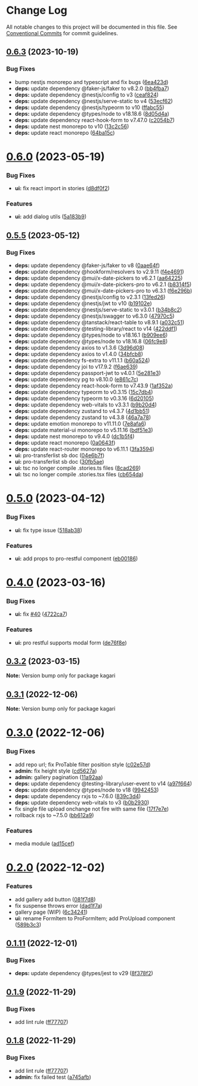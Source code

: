 # Change Log

All notable changes to this project will be documented in this file.
See [Conventional Commits](https://conventionalcommits.org) for commit guidelines.

## [0.6.3](https://github.com/kagari-project/kagari/compare/v0.6.2...v0.6.3) (2023-10-19)

### Bug Fixes

- bump nestjs monorepo and typescript and fix bugs ([6ea423d](https://github.com/kagari-project/kagari/commit/6ea423d8a3f329417d10550670b639e3c231f091))
- **deps:** update dependency @faker-js/faker to v8.2.0 ([bb4fba7](https://github.com/kagari-project/kagari/commit/bb4fba707be4a00bfbafe82088699eeebcc4cfd7))
- **deps:** update dependency @nestjs/config to v3 ([ceaf824](https://github.com/kagari-project/kagari/commit/ceaf82481342d69d101a147e104e7bee83e8b9da))
- **deps:** update dependency @nestjs/serve-static to v4 ([53ecf62](https://github.com/kagari-project/kagari/commit/53ecf62f6059403344309347c8379a4f664720f3))
- **deps:** update dependency @nestjs/typeorm to v10 ([ffabc55](https://github.com/kagari-project/kagari/commit/ffabc5548d3daea4b916ac8766424dba83b957bd))
- **deps:** update dependency @types/node to v18.18.6 ([8d05d4a](https://github.com/kagari-project/kagari/commit/8d05d4a3325c4809d93c8d395e13a5df4223f65c))
- **deps:** update dependency react-hook-form to v7.47.0 ([c2054b7](https://github.com/kagari-project/kagari/commit/c2054b74a5d5590d79fdd5fdc9186034dcde84fd))
- **deps:** update nest monorepo to v10 ([13c2c56](https://github.com/kagari-project/kagari/commit/13c2c568430700153304d4cc333dcc438b75ec6e))
- **deps:** update react monorepo ([64ba15c](https://github.com/kagari-project/kagari/commit/64ba15c58c48c5860023fa2995e3d16d5aa5d675))

# [0.6.0](https://github.com/kagari-project/kagari/compare/v0.5.11...v0.6.0) (2023-05-19)

### Bug Fixes

- **ui:** fix react import in stories ([d8df0f2](https://github.com/kagari-project/kagari/commit/d8df0f2844c808fc8d77e18556b705d4618c0ef8))

### Features

- **ui:** add dialog utils ([5a183b9](https://github.com/kagari-project/kagari/commit/5a183b9d4f59a1c1ede33ec508e31b975fbce02f))

## [0.5.5](https://github.com/kagari-project/kagari/compare/v0.5.4...v0.5.5) (2023-05-12)

### Bug Fixes

- **deps:** update dependency @faker-js/faker to v8 ([0aae64f](https://github.com/kagari-project/kagari/commit/0aae64faf143800050fc8dd9d5e917aa10e6bf75))
- **deps:** update dependency @hookform/resolvers to v2.9.11 ([f4e4691](https://github.com/kagari-project/kagari/commit/f4e46918270257227b818c744dce142564e77edd))
- **deps:** update dependency @mui/x-date-pickers to v6.2.1 ([aa64225](https://github.com/kagari-project/kagari/commit/aa642252ecbebb3fbcc766813a4441dcd76e59ae))
- **deps:** update dependency @mui/x-date-pickers-pro to v6.2.1 ([b8314f5](https://github.com/kagari-project/kagari/commit/b8314f5cf0fd7e1b3df8db94b5c2906cde312792))
- **deps:** update dependency @mui/x-date-pickers-pro to v6.3.1 ([f6e296b](https://github.com/kagari-project/kagari/commit/f6e296b06d5af5a76d18ab8547f791efadadce38))
- **deps:** update dependency @nestjs/config to v2.3.1 ([13fed26](https://github.com/kagari-project/kagari/commit/13fed26d93195af1bce1d4083924596934dda994))
- **deps:** update dependency @nestjs/jwt to v10 ([b19102e](https://github.com/kagari-project/kagari/commit/b19102e8feb8bd8774d2700afb2714d96ebb7a93))
- **deps:** update dependency @nestjs/serve-static to v3.0.1 ([b34b8c2](https://github.com/kagari-project/kagari/commit/b34b8c215873fc0970b3d736b88c3dfa003a0f70))
- **deps:** update dependency @nestjs/swagger to v6.3.0 ([47970c5](https://github.com/kagari-project/kagari/commit/47970c563425549a53cecd11ef78efe799caa5ab))
- **deps:** update dependency @tanstack/react-table to v8.9.1 ([a032c51](https://github.com/kagari-project/kagari/commit/a032c51e587bf30f62adaa543388f816cfb93576))
- **deps:** update dependency @testing-library/react to v14 ([422ddf1](https://github.com/kagari-project/kagari/commit/422ddf1ec261869c2b89d143dc1c56e6cadcc839))
- **deps:** update dependency @types/node to v18.16.1 ([b909ee6](https://github.com/kagari-project/kagari/commit/b909ee6cc4a3d9b8fe7ff1d05cce186b86e68ad5))
- **deps:** update dependency @types/node to v18.16.8 ([06fc9e8](https://github.com/kagari-project/kagari/commit/06fc9e85a698a5b04c489d64c26f4dac9a602d03))
- **deps:** update dependency axios to v1.3.6 ([3d96d08](https://github.com/kagari-project/kagari/commit/3d96d081273bf63d20e9880832e0c8a43261b433))
- **deps:** update dependency axios to v1.4.0 ([34bfcb8](https://github.com/kagari-project/kagari/commit/34bfcb8e69f3d8cef15a663c6c2e04eb090df4f6))
- **deps:** update dependency fs-extra to v11.1.1 ([b60a524](https://github.com/kagari-project/kagari/commit/b60a524f2b3f94d5a3de3dd086ef245d34437f8c))
- **deps:** update dependency joi to v17.9.2 ([f6ae639](https://github.com/kagari-project/kagari/commit/f6ae63982133a4d6a4cb3e3460634a4f28f9939e))
- **deps:** update dependency passport-jwt to v4.0.1 ([5e281e3](https://github.com/kagari-project/kagari/commit/5e281e324dcf992030df8824fc45af3c09108fdb))
- **deps:** update dependency pg to v8.10.0 ([e861c7c](https://github.com/kagari-project/kagari/commit/e861c7c697030c04fc1fd7be231dce0e84ed8000))
- **deps:** update dependency react-hook-form to v7.43.9 ([1af352a](https://github.com/kagari-project/kagari/commit/1af352a3f328514270278e5dfcd0db6849a535fa))
- **deps:** update dependency typeorm to v0.3.15 ([15c7db4](https://github.com/kagari-project/kagari/commit/15c7db4881d6fb58c94f1e5011b6c8f3ddaedbf5))
- **deps:** update dependency typeorm to v0.3.16 ([6d20105](https://github.com/kagari-project/kagari/commit/6d20105890e982496faae9eed91540e57ea08c24))
- **deps:** update dependency web-vitals to v3.3.1 ([b9b20d4](https://github.com/kagari-project/kagari/commit/b9b20d4238ac13cf811a6c189ae1640d219b67d0))
- **deps:** update dependency zustand to v4.3.7 ([4d1bb51](https://github.com/kagari-project/kagari/commit/4d1bb514e698ce72eb10ef42979c11da10778d16))
- **deps:** update dependency zustand to v4.3.8 ([46a7a78](https://github.com/kagari-project/kagari/commit/46a7a78b8557f31ec8bc8ab0a5e9eb2f2515423c))
- **deps:** update emotion monorepo to v11.11.0 ([7e8afa6](https://github.com/kagari-project/kagari/commit/7e8afa6fc1a2a38b98317f3937443b9a426a9937))
- **deps:** update material-ui monorepo to v5.11.16 ([bdf51e3](https://github.com/kagari-project/kagari/commit/bdf51e3565d4d88e40fdcf1db9fd033dff10f7f1))
- **deps:** update nest monorepo to v9.4.0 ([dc1b5f4](https://github.com/kagari-project/kagari/commit/dc1b5f42f7d225889528306262b6377905694812))
- **deps:** update react monorepo ([0a0643f](https://github.com/kagari-project/kagari/commit/0a0643fa50d040faf00cf0fe5061e7a94da50fc1))
- **deps:** update react-router monorepo to v6.11.1 ([3fa3594](https://github.com/kagari-project/kagari/commit/3fa359467096a6df40f1283eca17fc3b331d430b))
- **ui:** pro-transferlist sb doc ([04e6b7f](https://github.com/kagari-project/kagari/commit/04e6b7f67fa7b887f26f601539ad51269abdf236))
- **ui:** pro-transferlist sb doc ([30fb5ae](https://github.com/kagari-project/kagari/commit/30fb5ae9e7e32ab4ddebca315cd07c49c3d0b046))
- **ui:** tsc no longer compile .stories.ts files ([8cad269](https://github.com/kagari-project/kagari/commit/8cad2692365d6f2637da450ff81c65a106ecea3f))
- **ui:** tsc no longer compile .stories.tsx files ([cb654da](https://github.com/kagari-project/kagari/commit/cb654dac5b1541da6ad1a020856497edd640c1aa))

# [0.5.0](https://github.com/kagari-project/kagari/compare/v0.4.13...v0.5.0) (2023-04-12)

### Bug Fixes

- **ui:** fix type issue ([518ab38](https://github.com/kagari-project/kagari/commit/518ab38e703e93f0ab3f5105795e6f974489d8ae))

### Features

- **ui:** add props to pro-restful component ([eb00186](https://github.com/kagari-project/kagari/commit/eb00186f1a183eadf8fc76deb49c697b81d9e5a7))

# [0.4.0](https://github.com/kagari-project/kagari/compare/v0.3.4...v0.4.0) (2023-03-16)

### Bug Fixes

- **ui:** fix [#40](https://github.com/kagari-project/kagari/issues/40) ([4722ca7](https://github.com/kagari-project/kagari/commit/4722ca7c6ba11bd442f1d5c9ecef8d557f3fd8ff))

### Features

- **ui:** pro restful supports modal form ([de76f8e](https://github.com/kagari-project/kagari/commit/de76f8efa5adcbd0cd4317f5d789bea87d0181b2))

## [0.3.2](https://github.com/kagari-project/kagari/compare/v0.3.0...v0.3.2) (2023-03-15)

**Note:** Version bump only for package kagari

## [0.3.1](https://github.com/kagari-project/kagari/compare/v0.3.0...v0.3.1) (2022-12-06)

**Note:** Version bump only for package kagari

# [0.3.0](https://github.com/kagari-project/kagari/compare/v0.2.1...v0.3.0) (2022-12-06)

### Bug Fixes

- add repo url; fix ProTable filter position style ([c02e57d](https://github.com/kagari-project/kagari/commit/c02e57d4ded56b48f6f5ab48b3a75f2ffe4ec9b4))
- **admin:** fix height style ([cd5627a](https://github.com/kagari-project/kagari/commit/cd5627a4929974e42d41b18e8b24068f16d5736d))
- **admin:** gallery pagination ([11a92aa](https://github.com/kagari-project/kagari/commit/11a92aad64a3e9aaa6b34ec7cff4f738b626eb8b))
- **deps:** update dependency @testing-library/user-event to v14 ([a97f664](https://github.com/kagari-project/kagari/commit/a97f664f5ed05d77b736fb793e6c5e383427019e))
- **deps:** update dependency @types/node to v18 ([9942453](https://github.com/kagari-project/kagari/commit/994245316bb575aec3101e51a1dbb68b969c2bd7))
- **deps:** update dependency rxjs to ~7.6.0 ([839c3d4](https://github.com/kagari-project/kagari/commit/839c3d48981dc56ef224d75d5f506b904a0282bd))
- **deps:** update dependency web-vitals to v3 ([b0b2930](https://github.com/kagari-project/kagari/commit/b0b2930f422c6328c7cb56f184cfa7dc9ae631a1))
- fix single file upload onchange not fire with same file ([17f7e7e](https://github.com/kagari-project/kagari/commit/17f7e7e3fb40d6c2df8e6c2916940da09fe7565f))
- rollback rxjs to ~7.5.0 ([bb612a9](https://github.com/kagari-project/kagari/commit/bb612a98cf6b06972b115f5f8cff836325534796))

### Features

- media module ([ad15cef](https://github.com/kagari-project/kagari/commit/ad15cef4efd4f0a60a88f79dc8b60dd992c5a204))

# [0.2.0](https://github.com/kagari-project/kagari/compare/v0.1.12...v0.2.0) (2022-12-02)

### Features

- add gallery add button ([081f7d8](https://github.com/kagari-project/kagari/commit/081f7d8d482eea33732b78d67c229224f1759800))
- fix suspense throws error ([dad1f7a](https://github.com/kagari-project/kagari/commit/dad1f7a91d82c6ca281584e5bf13a905abaa8e2d))
- gallery page (WIP) ([6c34241](https://github.com/kagari-project/kagari/commit/6c342412b3a1469eafa8ec79688318c5871e43dd))
- **ui:** rename FormItem to ProFormItem; add ProUpload component ([589b3c3](https://github.com/kagari-project/kagari/commit/589b3c37c8ee940b7c2c05bd79a1858d335d6770))

## [0.1.11](https://github.com/kagari-project/kagari/compare/v0.1.10...v0.1.11) (2022-12-01)

### Bug Fixes

- **deps:** update dependency @types/jest to v29 ([8f378f2](https://github.com/kagari-project/kagari/commit/8f378f2550df1ccedd34090ddddf8c0a52806ccc))

## [0.1.9](https://github.com/kagari-project/kagari/compare/v0.1.7...v0.1.9) (2022-11-29)

### Bug Fixes

- add lint rule ([ff77707](https://github.com/kagari-project/kagari/commit/ff77707ad00a190de896ed76cef8d28db4cb459c))

## [0.1.8](https://github.com/kagari-project/kagari/compare/v0.1.7...v0.1.8) (2022-11-29)

### Bug Fixes

- add lint rule ([ff77707](https://github.com/kagari-project/kagari/commit/ff77707ad00a190de896ed76cef8d28db4cb459c))
- **admin:** fix failed test ([a745afb](https://github.com/kagari-project/kagari/commit/a745afb1e4801972944f938528ea975b88d785b3))
